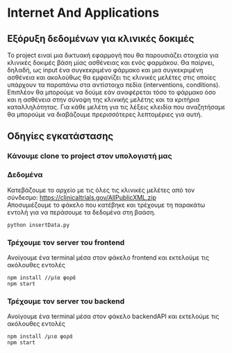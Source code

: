# Internet And Applications

## Εξόρυξη δεδομένων για κλινικές δοκιμές

Το project ειναί μια δικτυακή εφαρμογή που θα παρουσιάζει στοιχεία για 
κλινικές δοκιμές βάση μίας ασθένειας και ενός φαρμάκου. Θα παίρνει, δηλαδή, ως input ένα
συγκεκριμένο φάρμακο και μια συγκεκριμένη ασθένεια και ακολούθως θα
εμφανίζει τις κλινικές μελέτες στις οποίες υπάρχουν τα παραπάνω στα
αντίστοιχα πεδία (interventions, conditions). Επιπλέον θα μπορούμε να δούμε εάν
αναφέρεται τόσο το φάρμακο όσο και η ασθένεια στην σύνοψη της κλινικής
μελέτης και τα κριτήρια καταλληλότητας. Για κάθε μελέτη για τις λέξεις κλειδία που αναζητήσαμε
θα μπορούμε να διαβάζουμε πρερισσότερες λεπτομέριες για αυτή.

## Οδηγίες εγκατάστασης

### Κάνουμε clone το project στον υπολογιστή μας

### Δεδομένα
Κατεβάζουμε το αρχείο με τις όλες τις κλινικές μελέτες από τον σύνδεσμο: https://clinicaltrials.gov/AllPublicXML.zip 
<br>Αποσυμιέζουμε το φάκελο που κατέβηκε και τρέχουμε τη παρακάτω εντολή για να περάσουμε τα δεδομένα στη βαάση.

```shell
python insertData.py
```

### Τρέχουμε τον server του frontend
Ανοίγουμε ένα terminal μέσα στον φάκελο frontend και εκτελούμε τις ακόλουθες εντολές
```shell
npm install //μία φορά
npm start
```

### Τρέχουμε τον server του backend
Ανοίγουμε ένα terminal μέσα στον φάκελο backendAPI και εκτελούμε τις ακόλουθες εντολές
```shell
npm install /μια φορά
npm start
```
